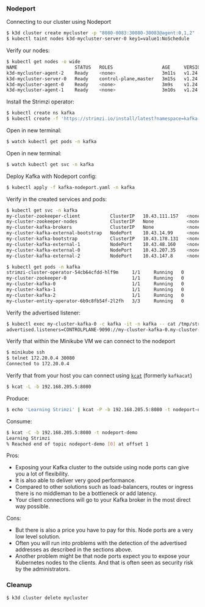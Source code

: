 ### Nodeport

Connecting to our cluster using Nodeport

```bash
$ k3d cluster create mycluster -p "8080-8083:30080-30083@agent:0,1,2" --agents 3
$ kubectl taint nodes k3d-mycluster-server-0 key1=value1:NoSchedule
```

Verify our nodes:
```bash
$ kubectl get nodes -o wide
NAME                     STATUS   ROLES                  AGE     VERSION        INTERNAL-IP   EXTERNAL-IP   OS-IMAGE   KERNEL-VERSION   CONTAINER-RUNTIME
k3d-mycluster-agent-2    Ready    <none>                 3m11s   v1.24.4+k3s1   172.20.0.3    <none>        K3s dev    5.10.57          containerd://1.6.6-k3s1
k3d-mycluster-server-0   Ready    control-plane,master   3m15s   v1.24.4+k3s1   172.20.0.2    <none>        K3s dev    5.10.57          containerd://1.6.6-k3s1
k3d-mycluster-agent-0    Ready    <none>                 3m9s    v1.24.4+k3s1   172.20.0.4    <none>        K3s dev    5.10.57          containerd://1.6.6-k3s1
k3d-mycluster-agent-1    Ready    <none>                 3m10s   v1.24.4+k3s1   172.20.0.5    <none>        K3s dev    5.10.57          containerd://1.6.6-k3s1
```

Install the Strimzi operator:
```bash
$ kubectl create ns kafka
$ kubectl create -f 'https://strimzi.io/install/latest?namespace=kafka' -n kafka
```

Open in new terminal:
```bash
$ watch kubectl get pods -n kafka 
```

Open in new terminal:
```bash
$ watch kubectl get svc -n kafka 
```

Deploy Kafka with Nodeport config:

```bash
$ kubectl apply -f kafka-nodeport.yaml -n kafka
```

Verify in the created services and pods:

```bash
$ kubectl get svc -n kafka 
my-cluster-zookeeper-client           ClusterIP   10.43.111.157   <none>        2181/TCP                     84s
my-cluster-zookeeper-nodes            ClusterIP   None            <none>        2181/TCP,2888/TCP,3888/TCP   84s
my-cluster-kafka-brokers              ClusterIP   None            <none>        9090/TCP,9091/TCP,9092/TCP   60s
my-cluster-kafka-external-bootstrap   NodePort    10.43.14.99     <none>        9093:30080/TCP               60s
my-cluster-kafka-bootstrap            ClusterIP   10.43.178.131   <none>        9091/TCP,9092/TCP            60s
my-cluster-kafka-external-1           NodePort    10.43.48.160    <none>        9093:30082/TCP               60s
my-cluster-kafka-external-0           NodePort    10.43.207.35    <none>        9093:30081/TCP               60s
my-cluster-kafka-external-2           NodePort    10.43.147.8     <none>        9093:30083/TCP               59s

$ kubectl get pods -n kafka
strimzi-cluster-operator-54cb64cfdd-hlf9m     1/1     Running   0          9m44s
my-cluster-zookeeper-0                        1/1     Running   0          2m15s
my-cluster-kafka-0                            1/1     Running   0          109s
my-cluster-kafka-1                            1/1     Running   0          109s
my-cluster-kafka-2                            1/1     Running   0          109s
my-cluster-entity-operator-6b9c8fb54f-2l2fh   3/3     Running   0          49s
```

Verify the advertised listener:

```bash
$ kubectl exec my-cluster-kafka-0 -c kafka -it -n kafka -- cat /tmp/strimzi.properties | grep advertised
advertised.listeners=CONTROLPLANE-9090://my-cluster-kafka-0.my-cluster-kafka-brokers.kafka.svc:9090,REPLICATION-9091://my-cluster-kafka-0.my-cluster-kafka-brokers.kafka.svc:9091,PLAIN-9092://my-cluster-kafka-0.my-cluster-kafka-brokers.kafka.svc:9092,EXTERNAL-9093://192.168.205.5:8081
```

Verify that within the Minikube VM we can connect to the nodeport

```bash
$ minikube ssh
$ telnet 172.20.0.4 30080
Connected to 172.20.0.4
```

Verify that from your host you can connect using [`kcat`](https://github.com/edenhill/kcat) (formerly `kafkacat`)

```bash
$ kcat -L -b 192.168.205.5:8080 
```

Produce:
```bash
$ echo 'Learning Strimzi' | kcat -P -b 192.168.205.5:8080 -t nodeport-demo
```

Consume:
```bash
$ kcat -C -b 192.168.205.5:8080 -t nodeport-demo
Learning Strimzi
% Reached end of topic nodeport-demo [0] at offset 1
```

Pros:

- Exposing your Kafka cluster to the outside using node ports can give you a lot of flexibility.
- It is also able to deliver very good performance.
- Compared to other solutions such as load-balancers, routes or ingress there is no middleman to be a bottleneck or add latency.
- Your client connections will go to your Kafka broker in the most direct way possible.

Cons:
- But there is also a price you have to pay for this. Node ports are a very low level solution.
- Often you will run into problems with the detection of the advertised addresses as described in the sections above.
- Another problem might be that node ports expect you to expose your Kubernetes nodes to the clients. And that is often seen as security risk by the administrators.


### Cleanup

```bash
$ k3d cluster delete mycluster  
```
